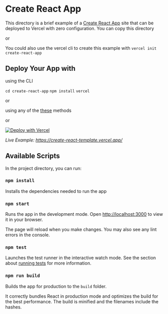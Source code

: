 # Create React App

This directory is a brief example of a [Create React App](https://github.com/facebook/create-react-app) site that can be deployed to Vercel with zero configuration. You can copy this directory 

or

You could also use the vercel cli to create this example with `vercel init create-react-app`

## Deploy Your App with 

using the CLI

`cd create-react-app`
`npm install`
`vercel`

or 

using any of the [these](https://vercel.com/docs/concepts/deployments/overview) methods 

or


[![Deploy with Vercel](https://vercel.com/button)](https://vercel.com/new/clone?repository-url=https://github.com/vercel/vercel/tree/main/examples/create-react-app&template=create-react-app)

_Live Example: https://create-react-template.vercel.app/_

## Available Scripts

In the project directory, you can run:

### `npm install`

Installs the dependencies needed to run the app

### `npm start`

Runs the app in the development mode. Open [http://localhost:3000](http://localhost:3000) to view it in your browser.

The page will reload when you make changes. You may also see any lint errors in the console.

### `npm test`

Launches the test runner in the interactive watch mode. See the section about [running tests](https://facebook.github.io/create-react-app/docs/running-tests) for more information.

### `npm run build`

Builds the app for production to the `build` folder.

It correctly bundles React in production mode and optimizes the build for the best performance. The build is minified and the filenames include the hashes.